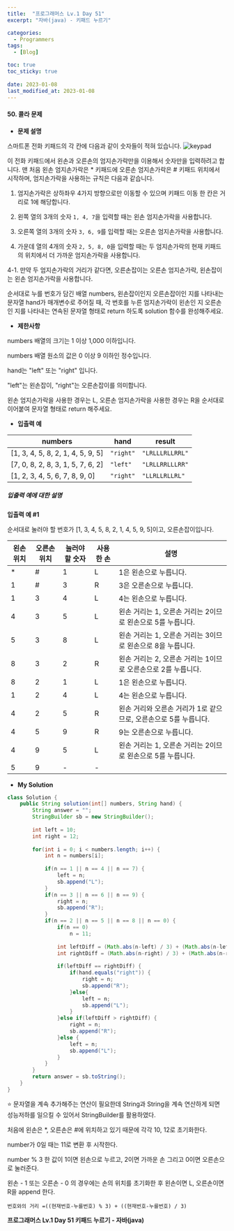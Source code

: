 ```yaml
---
title:  "프로그래머스 Lv.1 Day 51"
excerpt: "자바(java) - 키패드 누르기"

categories:
  - Programmers
tags:
  - [Blog]

toc: true
toc_sticky: true
 
date: 2023-01-08
last_modified_at: 2023-01-08
---
```


#### 50. 콜라 문제


- **문제 설명** 

스마트폰 전화 키패드의 각 칸에 다음과 같이 숫자들이 적혀 있습니다.
![keypad](https://grepp-programmers.s3.ap-northeast-2.amazonaws.com/files/production/4b69a271-5f4a-4bf4-9ebf-6ebed5a02d8d/kakao_phone1.png)

이 전화 키패드에서 왼손과 오른손의 엄지손가락만을 이용해서 숫자만을 입력하려고 합니다.
맨 처음 왼손 엄지손가락은 * 키패드에 오른손 엄지손가락은 # 키패드 위치에서 시작하며, 엄지손가락을 사용하는 규칙은 다음과 같습니다.

1. 엄지손가락은 상하좌우 4가지 방향으로만 이동할 수 있으며 키패드 이동 한 칸은 거리로 1에 해당합니다.

2. 왼쪽 열의 3개의 숫자 `1, 4, 7`을 입력할 때는 왼손 엄지손가락을 사용합니다.

3. 오른쪽 열의 3개의 숫자 `3, 6, 9`를 입력할 때는 오른손 엄지손가락을 사용합니다.

4. 가운데 열의 4개의 숫자 `2, 5, 8, 0`을 입력할 때는 두 엄지손가락의 현재 키패드의 위치에서 더 가까운 엄지손가락을 사용합니다.

4-1. 만약 두 엄지손가락의 거리가 같다면, 오른손잡이는 오른손 엄지손가락, 왼손잡이는 왼손 엄지손가락을 사용합니다.

순서대로 누를 번호가 담긴 배열 numbers, 왼손잡이인지 오른손잡이인 지를 나타내는 문자열 hand가 매개변수로 주어질 때, 각 번호를 누른 엄지손가락이 왼손인 지 오른손인 지를 나타내는 연속된 문자열 형태로 return 하도록 solution 함수를 완성해주세요.

- **제한사항**

numbers 배열의 크기는 1 이상 1,000 이하입니다.

numbers 배열 원소의 값은 0 이상 9 이하인 정수입니다.

hand는 "left" 또는 "right" 입니다.

"left"는 왼손잡이, "right"는 오른손잡이를 의미합니다.

왼손 엄지손가락을 사용한 경우는 L, 오른손 엄지손가락을 사용한 경우는 R을 순서대로 이어붙여 문자열 형태로 return 해주세요.

- **입출력 예**



<table class="table">
        <thead><tr>
<th>numbers</th>
<th>hand</th>
<th>result</th>
</tr>
</thead>
        <tbody><tr>
<td>[1, 3, 4, 5, 8, 2, 1, 4, 5, 9, 5]</td>
<td><code>&quot;right&quot;</code></td>
<td><code>&quot;LRLLLRLLRRL&quot;</code></td>
</tr>
<tr>
<td>[7, 0, 8, 2, 8, 3, 1, 5, 7, 6, 2]</td>
<td><code>&quot;left&quot;</code></td>
<td><code>&quot;LRLLRRLLLRR&quot;</code></td>
</tr>
<tr>
<td>[1, 2, 3, 4, 5, 6, 7, 8, 9, 0]</td>
<td><code>&quot;right&quot;</code></td>
<td><code>&quot;LLRLLRLLRL&quot;</code></td>
</tr>
</tbody>
      </table>
<h5><strong>입출력 예에 대한 설명</strong></h5>

<p><strong>입출력 예 #1</strong></p>

<p>순서대로 눌러야 할 번호가 [1, 3, 4, 5, 8, 2, 1, 4, 5, 9, 5]이고, 오른손잡이입니다.</p>
<table class="table">
        <thead><tr>
<th>왼손 위치</th>
<th>오른손 위치</th>
<th>눌러야 할 숫자</th>
<th>사용한 손</th>
<th>설명</th>
</tr>
</thead>
        <tbody><tr>
<td>*</td>
<td>#</td>
<td>1</td>
<td>L</td>
<td>1은 왼손으로 누릅니다.</td>
</tr>
<tr>
<td>1</td>
<td>#</td>
<td>3</td>
<td>R</td>
<td>3은 오른손으로 누릅니다.</td>
</tr>
<tr>
<td>1</td>
<td>3</td>
<td>4</td>
<td>L</td>
<td>4는 왼손으로 누릅니다.</td>
</tr>
<tr>
<td>4</td>
<td>3</td>
<td>5</td>
<td>L</td>
<td>왼손 거리는 1, 오른손 거리는 2이므로 왼손으로 5를 누릅니다.</td>
</tr>
<tr>
<td>5</td>
<td>3</td>
<td>8</td>
<td>L</td>
<td>왼손 거리는 1, 오른손 거리는 3이므로 왼손으로 8을 누릅니다.</td>
</tr>
<tr>
<td>8</td>
<td>3</td>
<td>2</td>
<td>R</td>
<td>왼손 거리는 2, 오른손 거리는 1이므로 오른손으로 2를 누릅니다.</td>
</tr>
<tr>
<td>8</td>
<td>2</td>
<td>1</td>
<td>L</td>
<td>1은 왼손으로 누릅니다.</td>
</tr>
<tr>
<td>1</td>
<td>2</td>
<td>4</td>
<td>L</td>
<td>4는 왼손으로 누릅니다.</td>
</tr>
<tr>
<td>4</td>
<td>2</td>
<td>5</td>
<td>R</td>
<td>왼손 거리와 오른손 거리가 1로 같으므로, 오른손으로 5를 누릅니다.</td>
</tr>
<tr>
<td>4</td>
<td>5</td>
<td>9</td>
<td>R</td>
<td>9는 오른손으로 누릅니다.</td>
</tr>
<tr>
<td>4</td>
<td>9</td>
<td>5</td>
<td>L</td>
<td>왼손 거리는 1, 오른손 거리는 2이므로 왼손으로 5를 누릅니다.</td>
</tr>
<tr>
<td>5</td>
<td>9</td>
<td>-</td>
<td>-</td>
<td></td>
</tr>
</tbody>
      </table>

- **My Solution**

```java
class Solution {
    public String solution(int[] numbers, String hand) {
        String answer = "";
        StringBuilder sb = new StringBuilder();
        
        int left = 10;
        int right = 12;
        
        for(int i = 0; i < numbers.length; i++) {
            int n = numbers[i];
            
            if(n == 1 || n == 4 || n == 7) {
                left = n;
                sb.append("L");
            }
            if(n == 3 || n == 6 || n == 9) {
                right = n;
                sb.append("R");
            }
            if(n == 2 || n == 5 || n == 8 || n == 0) {
                if(n == 0)
                    n = 11;
                
                int leftDiff = (Math.abs(n-left) / 3) + (Math.abs(n-left) % 3);
                int rightDiff = (Math.abs(n-right) / 3) + (Math.abs(n-right) % 3);
                
                if(leftDiff == rightDiff) {
                    if(hand.equals("right")) {
                        right = n;
                        sb.append("R");
                    }else{
                        left = n;
                        sb.append("L");
                    }  
                }else if(leftDiff > rightDiff) {
                    right = n;
                    sb.append("R");
                }else {
                    left = n;
                    sb.append("L");
                }
            }
        }
        return answer = sb.toString();
    }
}
```

⭐ 문자열을 계속 추가해주는 연산이 필요한데 String과 String을 계속 연산하게 되면 성능저하를 일으킬 수 있어서 StringBuilder를 활용하였다.

처음에 왼손은 *, 오른손은 #에 위치하고 있기 때문에 각각 10, 12로 초기화한다.

number가 0일 때는 11로 변환 후 시작한다.

number % 3 한 값이 1이면 왼손으로 누르고, 2이면 가까운 손 그리고 0이면 오른손으로 눌러준다.

왼손 - 1 또는 오른손 - 0 의 경우에는 손의 위치를 초기화한 후 왼손이면 L, 오른손이면 R을 append 한다. 

`번호와의 거리 =((현재번호-누를번호) % 3) + ((현재번호-누를번호) / 3)`

**프로그래머스 Lv.1 Day 51 키패드 누르기 - 자바(java)**